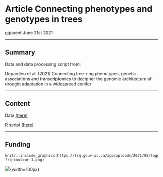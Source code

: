 Article Connecting phenotypes and genotypes in trees
================
gjparent
June 21st 2021

-----
## Summary

Data and data processing script from:

Depardieu et al. (2021) Connecting tree-ring phenotypes, genetic associations and transcriptomics to decipher the genomic architecture of drought adaptation in a widespread conifer

-----
## Content  

Data [(here)](https://github.com/gjparent/2021-Connecting_phenotypes_genotypes_MolEcol/tree/master/Data)

R script [(here)](https://github.com/gjparent/2021-Connecting_phenotypes_genotypes_MolEcol/tree/master/Script)

-----
## Funding

```{r, out.width = "400px"}
knitr::include_graphics(https://frq.gouv.qc.ca/app/uploads/2021/05/logo-frq-couleur-1.png)
```
![](https://frq.gouv.qc.ca/app/uploads/2021/05/logo-frq-couleur-1.png){width=100px}
